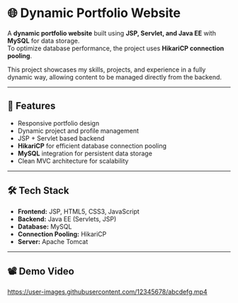 # 🌐 Dynamic Portfolio Website  

A **dynamic portfolio website** built using **JSP, Servlet, and Java EE** with **MySQL** for data storage.  
To optimize database performance, the project uses **HikariCP connection pooling**.  

This project showcases my skills, projects, and experience in a fully dynamic way, allowing content to be managed directly from the backend.

---

## 🚀 Features
- Responsive portfolio design  
- Dynamic project and profile management  
- JSP + Servlet based backend  
- **HikariCP** for efficient database connection pooling  
- **MySQL** integration for persistent data storage  
- Clean MVC architecture for scalability  

---

## 🛠️ Tech Stack
- **Frontend:** JSP, HTML5, CSS3, JavaScript  
- **Backend:** Java EE (Servlets, JSP)  
- **Database:** MySQL  
- **Connection Pooling:** HikariCP  
- **Server:** Apache Tomcat  

---

## 📽️ Demo Video
https://user-images.githubusercontent.com/12345678/abcdefg.mp4

